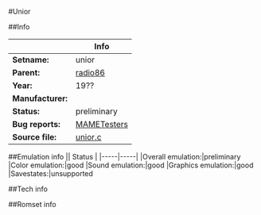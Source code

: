 #Unior

##Info

||Info|
|-----|-----|
|**Setname:**|unior
|**Parent:**|[radio86](radio86.md)
|**Year:**|19??
|**Manufacturer:**|<unknown>
|**Status:**|preliminary
|**Bug reports:**|[MAMETesters](http://mametesters.org/view_all_set.php?type=1&temporary=y&search=unior.c)
|**Source file:**|[unior.c](https://github.com/mamedev/mame/blob/master/src/mess/drivers/unior.c)

##Emulation info
|| Status |
|-----|-----|
|Overall emulation:|preliminary
|Color emulation:|good
|Sound emulation:|good
|Graphics emulation:|good
|Savestates:|unsupported

##Tech info

##Romset info

<!--- START OF EDITED COMMENT DO NOT TOUCH TEXT ABOVE-->
